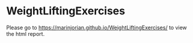 # WeightLiftingExercises

Please go to https://marinjorian.github.io/WeightLiftingExercises/ to view the html report.
